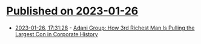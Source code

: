 # [Published on 2023-01-26](index.md)

* [2023-01-26, 17:31:28](https://news.ycombinator.com/item?id=34535109) - [Adani Group: How 3rd Richest Man Is Pulling the Largest Con in Corporate History](https://hindenburgresearch.com/?p=2376)
